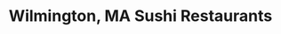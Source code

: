 ---
layout: city
title: Wilmington, MA Sushi Restaurants
permalink: /massachusetts/wilmington/
stateAbbr: MA
stateName: Massachusetts
cityName: Wilmington
---